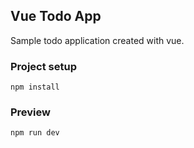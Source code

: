 ## Vue Todo App
Sample todo application created with vue.

### Project setup
```
npm install
```

### Preview
```
npm run dev
```